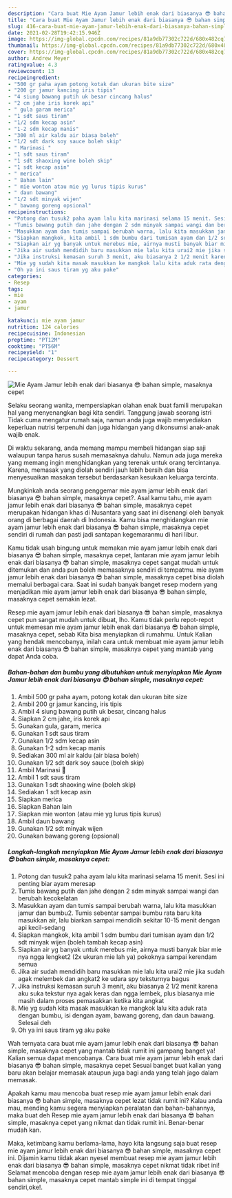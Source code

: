 ```yaml
---
description: "Cara buat Mie Ayam Jamur lebih enak dari biasanya 😎 bahan simple, masaknya cepet yang enak Untuk Jualan"
title: "Cara buat Mie Ayam Jamur lebih enak dari biasanya 😎 bahan simple, masaknya cepet yang enak Untuk Jualan"
slug: 416-cara-buat-mie-ayam-jamur-lebih-enak-dari-biasanya-bahan-simple-masaknya-cepet-yang-enak-untuk-jualan
date: 2021-02-28T19:42:15.946Z
image: https://img-global.cpcdn.com/recipes/81a9db77302c722d/680x482cq70/mie-ayam-jamur-lebih-enak-dari-biasanya-😎-bahan-simple-masaknya-cepet-foto-resep-utama.jpg
thumbnail: https://img-global.cpcdn.com/recipes/81a9db77302c722d/680x482cq70/mie-ayam-jamur-lebih-enak-dari-biasanya-😎-bahan-simple-masaknya-cepet-foto-resep-utama.jpg
cover: https://img-global.cpcdn.com/recipes/81a9db77302c722d/680x482cq70/mie-ayam-jamur-lebih-enak-dari-biasanya-😎-bahan-simple-masaknya-cepet-foto-resep-utama.jpg
author: Andrew Meyer
ratingvalue: 4.3
reviewcount: 13
recipeingredient:
- "500 gr paha ayam potong kotak dan ukuran bite size"
- "200 gr jamur kancing iris tipis"
- "4 siung bawang putih uk besar cincang halus"
- "2 cm jahe iris korek api"
- " gula garam merica"
- "1 sdt saus tiram"
- "1/2 sdm kecap asin"
- "1-2 sdm kecap manis"
- "300 ml air kaldu air biasa boleh"
- "1/2 sdt dark soy sauce boleh skip"
- " Marinasi "
- "1 sdt saus tiram"
- "1 sdt shaoxing wine boleh skip"
- "1 sdt kecap asin"
- " merica"
- " Bahan lain"
- " mie wonton atau mie yg lurus tipis kurus"
- " daun bawang"
- "1/2 sdt minyak wijen"
- " bawang goreng opsional"
recipeinstructions:
- "Potong dan tusuk2 paha ayam lalu kita marinasi selama 15 menit. Sesi ini penting biar ayam meresap"
- "Tumis bawang putih dan jahe dengan 2 sdm minyak sampai wangi dan berubah kecokelatan"
- "Masukkan ayam dan tumis sampai berubah warna, lalu kita masukkan jamur dan bumbu2. Tumis sebentar sampai bumbu rata baru kita masukkan air, lalu biarkan sampai mendidih sekitar 10-15 menit dengan api kecil-sedang"
- "Siapkan mangkok, kita ambil 1 sdm bumbu dari tumisan ayam dan 1/2 sdt minyak wijen (boleh tambah kecap asin)"
- "Siapkan air yg banyak untuk merebus mie, airnya musti banyak biar mie nya ngga lengket2 (2x ukuran mie lah ya) pokoknya sampai kerendam semua"
- "Jika air sudah mendidih baru masukkan mie lalu kita urai2 mie jika sudah agak melembek dan angkat2 ke udara spy teksturnya bagus"
- "Jika instruksi kemasan suruh 3 menit, aku biasanya 2 1/2 menit karena aku suka tekstur nya agak keras dan ngga lembek, plus biasanya mie masih dalam proses pemasakkan ketika kita angkat"
- "Mie yg sudah kita masak masukkan ke mangkok lalu kita aduk rata dengan bumbu, isi dengan ayam, bawang goreng, dan daun bawang. Selesai deh"
- "Oh ya ini saus tiram yg aku pake"
categories:
- Resep
tags:
- mie
- ayam
- jamur

katakunci: mie ayam jamur 
nutrition: 124 calories
recipecuisine: Indonesian
preptime: "PT12M"
cooktime: "PT56M"
recipeyield: "1"
recipecategory: Dessert

---
```



![Mie Ayam Jamur lebih enak dari biasanya 😎 bahan simple, masaknya cepet](https://img-global.cpcdn.com/recipes/81a9db77302c722d/680x482cq70/mie-ayam-jamur-lebih-enak-dari-biasanya-😎-bahan-simple-masaknya-cepet-foto-resep-utama.jpg)

Selaku seorang wanita, mempersiapkan olahan enak buat famili merupakan hal yang menyenangkan bagi kita sendiri. Tanggung jawab seorang istri Tidak cuma mengatur rumah saja, namun anda juga wajib menyediakan keperluan nutrisi terpenuhi dan juga hidangan yang dikonsumsi anak-anak wajib enak.

Di waktu  sekarang, anda memang mampu membeli hidangan siap saji walaupun tanpa harus susah memasaknya dahulu. Namun ada juga mereka yang memang ingin menghidangkan yang terenak untuk orang tercintanya. Karena, memasak yang diolah sendiri jauh lebih bersih dan bisa menyesuaikan masakan tersebut berdasarkan kesukaan keluarga tercinta. 



Mungkinkah anda seorang penggemar mie ayam jamur lebih enak dari biasanya 😎 bahan simple, masaknya cepet?. Asal kamu tahu, mie ayam jamur lebih enak dari biasanya 😎 bahan simple, masaknya cepet merupakan hidangan khas di Nusantara yang saat ini disenangi oleh banyak orang di berbagai daerah di Indonesia. Kamu bisa menghidangkan mie ayam jamur lebih enak dari biasanya 😎 bahan simple, masaknya cepet sendiri di rumah dan pasti jadi santapan kegemaranmu di hari libur.

Kamu tidak usah bingung untuk memakan mie ayam jamur lebih enak dari biasanya 😎 bahan simple, masaknya cepet, lantaran mie ayam jamur lebih enak dari biasanya 😎 bahan simple, masaknya cepet sangat mudah untuk ditemukan dan anda pun boleh memasaknya sendiri di tempatmu. mie ayam jamur lebih enak dari biasanya 😎 bahan simple, masaknya cepet bisa diolah memalui berbagai cara. Saat ini sudah banyak banget resep modern yang menjadikan mie ayam jamur lebih enak dari biasanya 😎 bahan simple, masaknya cepet semakin lezat.

Resep mie ayam jamur lebih enak dari biasanya 😎 bahan simple, masaknya cepet pun sangat mudah untuk dibuat, lho. Kamu tidak perlu repot-repot untuk memesan mie ayam jamur lebih enak dari biasanya 😎 bahan simple, masaknya cepet, sebab Kita bisa menyiapkan di rumahmu. Untuk Kalian yang hendak mencobanya, inilah cara untuk membuat mie ayam jamur lebih enak dari biasanya 😎 bahan simple, masaknya cepet yang mantab yang dapat Anda coba.

<!--inarticleads1-->

##### Bahan-bahan dan bumbu yang dibutuhkan untuk menyiapkan Mie Ayam Jamur lebih enak dari biasanya 😎 bahan simple, masaknya cepet:

1. Ambil 500 gr paha ayam, potong kotak dan ukuran bite size
1. Ambil 200 gr jamur kancing, iris tipis
1. Ambil 4 siung bawang putih uk besar, cincang halus
1. Siapkan 2 cm jahe, iris korek api
1. Gunakan  gula, garam, merica
1. Gunakan 1 sdt saus tiram
1. Gunakan 1/2 sdm kecap asin
1. Gunakan 1-2 sdm kecap manis
1. Sediakan 300 ml air kaldu (air biasa boleh)
1. Gunakan 1/2 sdt dark soy sauce (boleh skip)
1. Ambil  Marinasi 🐔
1. Ambil 1 sdt saus tiram
1. Gunakan 1 sdt shaoxing wine (boleh skip)
1. Sediakan 1 sdt kecap asin
1. Siapkan  merica
1. Siapkan  Bahan lain
1. Siapkan  mie wonton (atau mie yg lurus tipis kurus)
1. Ambil  daun bawang
1. Gunakan 1/2 sdt minyak wijen
1. Gunakan  bawang goreng (opsional)




<!--inarticleads2-->

##### Langkah-langkah menyiapkan Mie Ayam Jamur lebih enak dari biasanya 😎 bahan simple, masaknya cepet:

1. Potong dan tusuk2 paha ayam lalu kita marinasi selama 15 menit. Sesi ini penting biar ayam meresap
1. Tumis bawang putih dan jahe dengan 2 sdm minyak sampai wangi dan berubah kecokelatan
1. Masukkan ayam dan tumis sampai berubah warna, lalu kita masukkan jamur dan bumbu2. Tumis sebentar sampai bumbu rata baru kita masukkan air, lalu biarkan sampai mendidih sekitar 10-15 menit dengan api kecil-sedang
1. Siapkan mangkok, kita ambil 1 sdm bumbu dari tumisan ayam dan 1/2 sdt minyak wijen (boleh tambah kecap asin)
1. Siapkan air yg banyak untuk merebus mie, airnya musti banyak biar mie nya ngga lengket2 (2x ukuran mie lah ya) pokoknya sampai kerendam semua
1. Jika air sudah mendidih baru masukkan mie lalu kita urai2 mie jika sudah agak melembek dan angkat2 ke udara spy teksturnya bagus
1. Jika instruksi kemasan suruh 3 menit, aku biasanya 2 1/2 menit karena aku suka tekstur nya agak keras dan ngga lembek, plus biasanya mie masih dalam proses pemasakkan ketika kita angkat
1. Mie yg sudah kita masak masukkan ke mangkok lalu kita aduk rata dengan bumbu, isi dengan ayam, bawang goreng, dan daun bawang. Selesai deh
1. Oh ya ini saus tiram yg aku pake




Wah ternyata cara buat mie ayam jamur lebih enak dari biasanya 😎 bahan simple, masaknya cepet yang mantab tidak rumit ini gampang banget ya! Kalian semua dapat mencobanya. Cara buat mie ayam jamur lebih enak dari biasanya 😎 bahan simple, masaknya cepet Sesuai banget buat kalian yang baru akan belajar memasak ataupun juga bagi anda yang telah jago dalam memasak.

Apakah kamu mau mencoba buat resep mie ayam jamur lebih enak dari biasanya 😎 bahan simple, masaknya cepet lezat tidak rumit ini? Kalau anda mau, mending kamu segera menyiapkan peralatan dan bahan-bahannya, maka buat deh Resep mie ayam jamur lebih enak dari biasanya 😎 bahan simple, masaknya cepet yang nikmat dan tidak rumit ini. Benar-benar mudah kan. 

Maka, ketimbang kamu berlama-lama, hayo kita langsung saja buat resep mie ayam jamur lebih enak dari biasanya 😎 bahan simple, masaknya cepet ini. Dijamin kamu tiidak akan nyesel membuat resep mie ayam jamur lebih enak dari biasanya 😎 bahan simple, masaknya cepet nikmat tidak ribet ini! Selamat mencoba dengan resep mie ayam jamur lebih enak dari biasanya 😎 bahan simple, masaknya cepet mantab simple ini di tempat tinggal sendiri,oke!.

